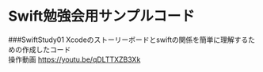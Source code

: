 # Swift勉強会用サンプルコード

###SwiftStudy01
Xcodeのストーリーボードとswiftの関係を簡単に理解するための作成したコード<BR>
操作動画 https://youtu.be/qDLTTXZB3Xk
